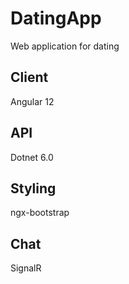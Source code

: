 # DatingApp

Web application for dating

## Client

Angular 12

## API

Dotnet 6.0

## Styling

ngx-bootstrap

## Chat

SignalR
